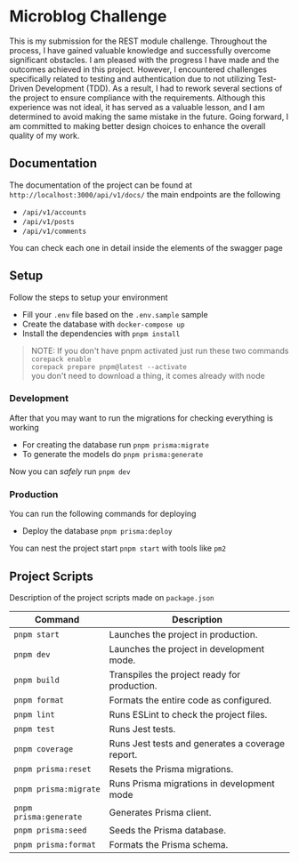# Microblog Challenge
This is my submission for the REST module challenge. Throughout the process, I have gained valuable knowledge and successfully overcome significant obstacles. I am pleased with the progress I have made and the outcomes achieved in this project. However, I encountered challenges specifically related to testing and authentication due to not utilizing Test-Driven Development (TDD). As a result, I had to rework several sections of the project to ensure compliance with the requirements. Although this experience was not ideal, it has served as a valuable lesson, and I am determined to avoid making the same mistake in the future. Going forward, I am committed to making better design choices to enhance the overall quality of my work.

## Documentation
The documentation of the project can be found at `http://localhost:3000/api/v1/docs/` the main endpoints are the following
- `/api/v1/accounts`
- `/api/v1/posts`
- `/api/v1/comments`

You can check each one in detail inside the elements of the swagger page


## Setup

Follow the steps to setup your environment

- Fill your `.env` file based on the `.env.sample` sample
- Create the database with `docker-compose up`
- Install the dependencies with `pnpm install`

> NOTE: If you don't have pnpm activated just run these two commands <br> `corepack enable`<br>`corepack prepare pnpm@latest --activate` <br>
> you don't need to download a thing, it comes already with node

### Development

After that you may want to run the migrations for checking everything is working

- For creating the database run `pnpm prisma:migrate`
- To generate the models do `pnpm prisma:generate`

Now you can _safely_ run `pnpm dev`

### Production

You can run the following commands for deploying

- Deploy the database `pnpm prisma:deploy`

You can nest the project start `pnpm start` with tools like `pm2`

## Project Scripts

Description of the project scripts made on `package.json`

| Command                | Description                                      |
| ---------------------- | ------------------------------------------------ |
| `pnpm start`           | Launches the project in production.              |
| `pnpm dev`             | Launches the project in development mode.        |
| `pnpm build`           | Transpiles the project ready for production.     |
| `pnpm format`          | Formats the entire code as configured.           |
| `pnpm lint`            | Runs ESLint to check the project files.          |
| `pnpm test`            | Runs Jest tests.                                 |
| `pnpm coverage`        | Runs Jest tests and generates a coverage report. |
| `pnpm prisma:reset`    | Resets the Prisma migrations.                    |
| `pnpm prisma:migrate`  | Runs Prisma migrations in development mode       |
| `pnpm prisma:generate` | Generates Prisma client.                         |
| `pnpm prisma:seed`     | Seeds the Prisma database.                       |
| `pnpm prisma:format`   | Formats the Prisma schema.                       |
